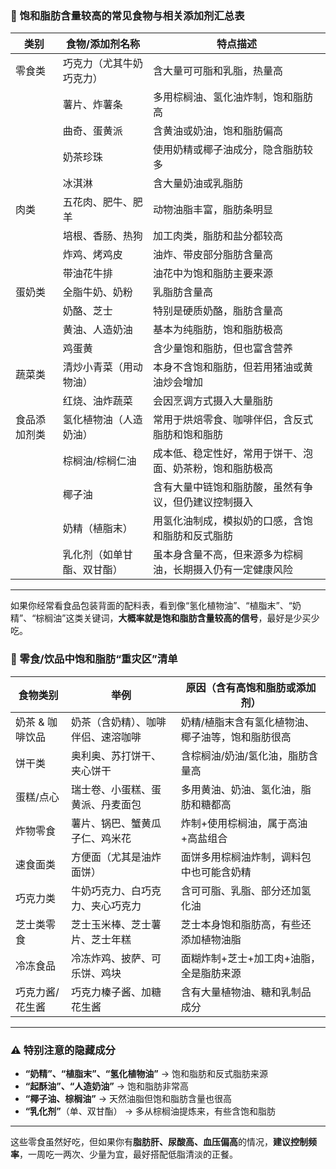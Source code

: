 ### 🧾 饱和脂肪含量较高的常见食物与相关添加剂汇总表

| 类别         | 食物/添加剂名称           | 特点描述                                                  |
|--------------|----------------------------|-----------------------------------------------------------|
| 零食类       | 巧克力（尤其牛奶巧克力）     | 含大量可可脂和乳脂，热量高                                     |
|              | 薯片、炸薯条               | 多用棕榈油、氢化油炸制，饱和脂肪高                              |
|              | 曲奇、蛋黄派               | 含黄油或奶油，饱和脂肪偏高                                    |
|              | 奶茶珍珠                   | 使用奶精或椰子油成分，隐含脂肪较多                              |
|              | 冰淇淋                     | 含大量奶油或乳脂肪                                            |
| 肉类         | 五花肉、肥牛、肥羊           | 动物油脂丰富，脂肪条明显                                       |
|              | 培根、香肠、热狗           | 加工肉类，脂肪和盐分都较高                                    |
|              | 炸鸡、烤鸡皮               | 油炸、带皮部分脂肪含量高                                      |
|              | 带油花牛排                 | 油花中为饱和脂肪主要来源                                      |
| 蛋奶类       | 全脂牛奶、奶粉             | 乳脂肪含量高                                                  |
|              | 奶酪、芝士                 | 特别是硬质奶酪，脂肪含量高                                    |
|              | 黄油、人造奶油             | 基本为纯脂肪，饱和脂肪极高                                    |
|              | 鸡蛋黄                     | 含少量饱和脂肪，但也富含营养                                  |
| 蔬菜类       | 清炒小青菜（用动物油）       | 本身不含饱和脂肪，但若用猪油或黄油炒会增加                    |
|              | 红烧、油炸蔬菜             | 会因烹调方式摄入大量脂肪                                      |
| 食品添加剂类 | 氢化植物油（人造奶油）       | 常用于烘焙零食、咖啡伴侣，含反式脂肪和饱和脂肪                    |
|              | 棕榈油/棕榈仁油             | 成本低、稳定性好，常用于饼干、泡面、奶茶粉，饱和脂肪极高          |
|              | 椰子油                     | 含有大量中链饱和脂肪酸，虽然有争议，但仍建议控制摄入              |
|              | 奶精（植脂末）             | 用氢化油制成，模拟奶的口感，含饱和脂肪和反式脂肪                 |
|              | 乳化剂（如单甘酯、双甘酯）    | 虽本身含量不高，但来源多为棕榈油，长期摄入仍有一定健康风险         |

---

如果你经常看食品包装背面的配料表，看到像“氢化植物油”、“植脂末”、“奶精”、“棕榈油”这类关键词，**大概率就是饱和脂肪含量较高的信号**，最好是少买少吃。

### 🧃 零食/饮品中饱和脂肪“重灾区”清单

| 食物类别        | 举例                                   | 原因（含有高饱和脂肪或添加剂）                                  |
|-----------------|----------------------------------------|---------------------------------------------------------------|
| 奶茶 & 咖啡饮品 | 奶茶（含奶精）、咖啡伴侣、速溶咖啡       | 奶精/植脂末含有氢化植物油、椰子油等，饱和脂肪很高                   |
| 饼干类          | 奥利奥、苏打饼干、夹心饼干               | 含棕榈油/奶油/氢化油，脂肪含量高                                 |
| 蛋糕/点心       | 瑞士卷、小蛋糕、蛋黄派、丹麦面包         | 多用黄油、奶油、氢化油，脂肪和糖都高                             |
| 炸物零食        | 薯片、锅巴、蟹黄瓜子仁、鸡米花           | 炸制+使用棕榈油，属于高油+高盐组合                               |
| 速食面类        | 方便面（尤其是油炸面饼）                 | 面饼多用棕榈油炸制，调料包中也可能含奶精                           |
| 巧克力类        | 牛奶巧克力、白巧克力、夹心巧克力          | 含可可脂、乳脂、部分还加氢化油                                   |
| 芝士类零食      | 芝士玉米棒、芝士薯片、芝士年糕           | 芝士本身饱和脂肪高，有些还添加植物油脂                             |
| 冷冻食品        | 冷冻炸鸡、披萨、可乐饼、鸡块              | 面糊炸制+芝士+加工肉+油脂，全是脂肪来源                           |
| 巧克力酱/花生酱 | 巧克力榛子酱、加糖花生酱                  | 含有大量植物油、糖和乳制品成分                                   |

---

### ⚠️ 特别注意的隐藏成分

- **“奶精”、“植脂末”、“氢化植物油”** → 饱和脂肪和反式脂肪来源  
- **“起酥油”、“人造奶油”** → 饱和脂肪非常高  
- **“椰子油、棕榈油”** → 天然油脂但饱和脂肪含量也很高  
- **“乳化剂”**（单、双甘酯） → 多从棕榈油提炼来，有些含饱和脂肪  

---

这些零食虽然好吃，但如果你有**脂肪肝、尿酸高、血压偏高**的情况，**建议控制频率**，一周吃一两次、少量为宜，最好搭配低脂清淡的正餐。
